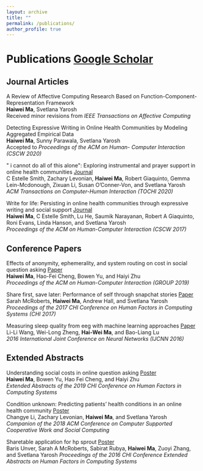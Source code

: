 ```yaml
---
layout: archive
title: ""
permalink: /publications/
author_profile: true
---
```


<!---
{% if author.googlescholar %}
  You can also find my articles on <u><a href="{{author.googlescholar}}">my Google Scholar profile</a>.</u>
{% endif %}



{% for post in site.publications reversed %}
  {% include archive-single.html %}
{% endfor %}
-->
# Publications [Google Scholar](https://scholar.google.com/citations?user=vxIgcnYAAAAJ&hl=en&oi=ao)
## Journal Articles
A Review of Affective Computing Research Based on Function-Component-Representation Framework  
**Haiwei Ma**, Svetlana Yarosh  
Received minor revisions from *IEEE Transactions on Affective Computing*  

Detecting Expressive Writing in Online Health Communities by Modeling Aggregated Empirical Data  
**Haiwei Ma**, Sunny Parawala, Svetlana Yarosh  
Accepted to *Proceedings of the ACM on Human- Computer Interaction (CSCW 2020)*  

" i cannot do all of this alone": Exploring instrumental and prayer support in online health communities [Journal](/files/journal2.pdf)  
C Estelle Smith, Zachary Levonian, **Haiwei Ma**, Robert Giaquinto, Gemma Lein-Mcdonough, Zixuan Li, Susan O’Conner-Von, and Svetlana Yarosh  
*ACM Transactions on Computer-Human Interaction (TOCHI 2020)*  


Write for life: Persisting in online health communities through expressive writing and social support [Journal](/files/journal1.pdf)  
**Haiwei Ma**, C Estelle Smith, Lu He, Saumik Narayanan, Robert A Giaquinto, Roni Evans, Linda Hanson, and Svetlana Yarosh  
*Proceedings of the ACM on Human-Computer Interaction (CSCW 2017)*

## Conference Papers
Effects of anonymity, ephemerality, and system routing on cost in social question asking [Paper](/files/paper3.pdf)  
**Haiwei Ma**, Hao-Fei Cheng, Bowen Yu, and Haiyi Zhu  
*Proceedings of the ACM on Human-Computer Interaction (GROUP 2019)*  

Share first, save later: Performance of self through snapchat stories [Paper](/files/paper2.pdf)  
Sarah McRoberts, **Haiwei Ma**, Andrew Hall, and Svetlana Yarosh  
*Proceedings of the 2017 CHI Conference on Human Factors in Computing Systems (CHI 2017)*  

Measuring sleep quality from eeg with machine learning approaches [Paper](/files/paper1.pdf)  
Li-Li Wang, Wei-Long Zheng, **Hai-Wei Ma**, and Bao-Liang Lu  
*2016 International Joint Conference on Neural Networks (IJCNN 2016)*

## Extended Abstracts
Understanding social costs in online question asking [Poster](/files/poster3.pdf)  
**Haiwei Ma**, Bowen Yu, Hao Fei Cheng, and Haiyi Zhu  
*Extended Abstracts of the 2019 CHI Conference on Human Factors in Computing Systems*  

Condition unknown: Predicting patients’ health conditions in an online health community [Poster](/files/poster2.pdf)  
Changye Li, Zachary Levonian, **Haiwei Ma**, and Svetlana Yarosh  
*Companion of the 2018 ACM Conference on Computer Supported Cooperative Work and Social Computing*  

Sharetable application for hp sprout [Poster](/files/poster1.pdf)  
Baris Unver, Sarah A McRoberts, Sabirat Rubya, **Haiwei Ma**, Zuoyi Zhang, and Svetlana Yarosh
*Proceedings of the 2016 CHI Conference Extended Abstracts on Human Factors in Computing Systems*



